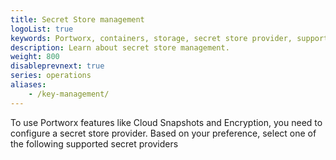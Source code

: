```yaml
---
title: Secret Store management
logoList: true
keywords: Portworx, containers, storage, secret store provider, supported secret providers, cloud snapshots, encryption,
description: Learn about secret store management.
weight: 800
disableprevnext: true
series: operations
aliases:
    - /key-management/
---
```

To use Portworx features like Cloud Snapshots and Encryption, you need to configure a secret store provider. Based on your preference, select one of the following supported secret providers
